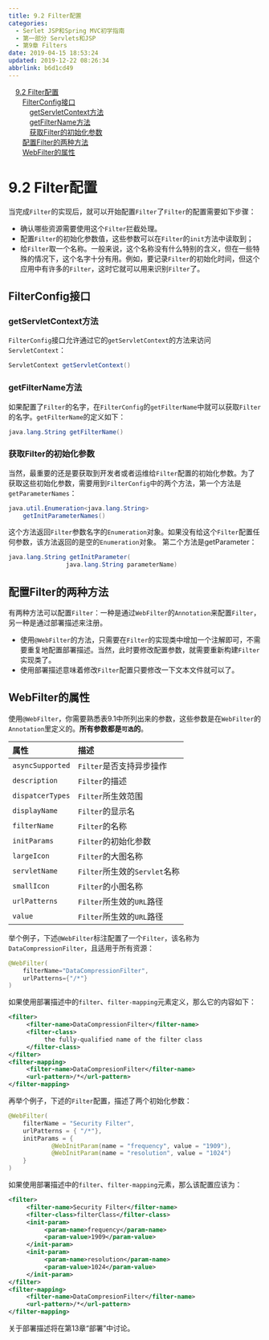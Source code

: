 ```yaml
---
title: 9.2 Filter配置
categories: 
  - Serlet JSP和Spring MVC初学指南
  - 第一部分 Servlets和JSP
  - 第9章 Filters
date: 2019-04-15 18:53:24
updated: 2019-12-22 08:26:34
abbrlink: b6d1cd49
---
```

<div id='my_toc'><a href="/JavaReadingNotes/b6d1cd49/#9-2-Filter配置" class="header_1">9.2 Filter配置</a><br><a href="/JavaReadingNotes/b6d1cd49/#FilterConfig接口" class="header_2">FilterConfig接口</a><br><a href="/JavaReadingNotes/b6d1cd49/#getServletContext方法" class="header_3">getServletContext方法</a><br><a href="/JavaReadingNotes/b6d1cd49/#getFilterName方法" class="header_3">getFilterName方法</a><br><a href="/JavaReadingNotes/b6d1cd49/#获取Filter的初始化参数" class="header_3">获取Filter的初始化参数</a><br><a href="/JavaReadingNotes/b6d1cd49/#配置Filter的两种方法" class="header_2">配置Filter的两种方法</a><br><a href="/JavaReadingNotes/b6d1cd49/#WebFilter的属性" class="header_2">WebFilter的属性</a><br></div>
<style>.header_1{margin-left: 1em;}.header_2{margin-left: 2em;}.header_3{margin-left: 3em;}.header_4{margin-left: 4em;}.header_5{margin-left: 5em;}.header_6{margin-left: 6em;}</style>
<!--more-->
<script>if (navigator.platform.search('arm')==-1){document.getElementById('my_toc').style.display = 'none';}var e,p = document.getElementsByTagName('p');while (p.length>0) {e = p[0];e.parentElement.removeChild(e);}</script>

<!--end-->
# 9.2 Filter配置 #
当完成`Filter`的实现后，就可以开始配置`Filter`了`Filter`的配置需要如下步骤：
- 确认哪些资源需要使用这个`Filter`拦截处理。
- 配置`Filter`的初始化参数值，这些参数可以在`Filter`的`init`方法中读取到；
- 给`Filter`取一个名称。一般来说，这个名称没有什么特别的含义，但在一些特殊的情况下，这个名字十分有用。例如，要记录`Filter`的初始化时间，但这个应用中有许多的`Filter`，这时它就可以用来识别`Filter`了。

## FilterConfig接口 ##
### getServletContext方法 ###
`FilterConfig`接口允许通过它的`getServletContext`的方法来访问`ServletContext`：
```java
ServletContext getServletContext()
```
### getFilterName方法 ###
如果配置了`Filter`的名字，在`FilterConfig`的`getFilterName`中就可以获取`Filter`的名字。`getFilterName`的定义如下：
```java
java.lang.String getFilterName()
```
### 获取Filter的初始化参数 ###
当然，最重要的还是要获取到开发者或者运维给`Filter`配置的初始化参数。为了获取这些初始化参数，需要用到`FilterConfig`中的两个方法，第一个方法是`getParameterNames`：
```java
java.util.Enumeration<java.lang.String> 
    getInitParameterNames()
```
这个方法返回`Filter`参数名字的`Enumeration`对象。如果没有给这个`Filter`配置任何参数，该方法返回的是空的`Enumeration`对象。
第二个方法是getParameter：
```java
java.lang.String getInitParameter(
                java.lang.String parameterName)
```
## 配置Filter的两种方法 ##
有两种方法可以配置`Filter`：一种是通过`WebFilter`的`Annotation`来配置`Filter`，另一种是通过部署描述来注册。
- 使用`@WebFilter`的方法，只需要在`Filter`的实现类中增加一个注解即可，不需要重复地配置部署描述。当然，此时要修改配置参数，就需要重新构建`Filter`实现类了。
- 使用部署描述意味着修改`Filter`配置只要修改一下文本文件就可以了。

## WebFilter的属性 ##
使用`@WebFilter`，你需要熟悉表9.1中所列出来的参数，这些参数是在`WebFilter`的`Annotation`里定义的。**所有参数都是`可选`的**。

|属性|描述|
|:---|:---|
|`asyncSupported`|`Filter`是否支持异步操作|
|`description`|`Filter`的描述|
|`dispatcerTypes`|`Filter`所生效范围|
|`displayName`|`Filter`的显示名|
|`filterName`|`Filter`的名称|
|`initParams`|`Filter`的初始化参数|
|`largeIcon`|`Filter`的大图名称|
|`servletName`|`Filter`所生效的`Servlet`名称|
|`smallIcon`|`Filter`的小图名称|
|`urlPatterns`|`Filter`所生效的`URL`路径|
|`value`|`Filter`所生效的`URL`路径|

举个例子，下述`@WebFilter`标注配置了一个`Filter`，该名称为`DataCompressionFilter`，且适用于所有资源：

```java
@WebFilter(
    filterName="DataCompressionFilter", 
    urlPatterns={"/*"}
)
```
如果使用部署描述中的`filter`、`filter-mapping`元素定义，那么它的内容如下：
```xml
<filter>
     <filter-name>DataCompressionFilter</filter-name>
     <filter-class>
          the fully-qualified name of the filter class
     </filter-class>
</filter>
<filter-mapping>
     <filter-name>DataCompresionFilter</filter-name>
     <url-pattern>/*</url-pattern>
</filter-mapping>
```
再举个例子，下述的`Filter`配置，描述了两个初始化参数：
```java
@WebFilter(
    filterName = "Security Filter",
    urlPatterns = { "/*"},
    initParams = {
            @WebInitParam(name = "frequency", value = "1909"),
            @WebInitParam(name = "resolution", value = "1024")
    }
)
```
如果使用部署描述中的`filter`、`filter-mapping`元素，那么该配置应该为：
```xml
<filter>
     <filter-name>Security Filter</filter-name>
     <filter-class>filterClass</filter-class>
     <init-param>
          <param-name>frequency</param-name>
          <param-value>1909</param-value>
     </init-param>
     <init-param>
          <param-name>resolution</param-name>
          <param-value>1024</param-value>
     </init-param>
</filter>
<filter-mapping>
     <filter-name>DataCompresionFilter</filter-name>
     <url-pattern>/*</url-pattern>
</filter-mapping>
```
关于部署描述将在第13章“部署”中讨论。

